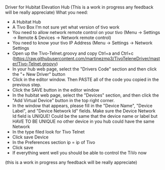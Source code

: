 Driver for Hubitat Elevation Hub
(This is a work in progress any feedback will be really appreciate)
What you need:
-	A Hubitat Hub
-	A Tivo Box I’m not sure yet what version of tivo work
-	You need to allow network remote control on your tivo (Menu -> Settings -> Remote & Devices -> Network remote control)
-	You need to know your tivo IP Address (Menu -> Settings -> Network Settings
-	Open up the Tivo-Telnet.groovy and copy Ctrl+a and Ctrl+c (https://raw.githubusercontent.com/martinezmp3/TivoTeleneDriver/master/Tivo-Telnet.groovy)
-	In your hub web page, select the "Drivers Code" section and then click the "+ New Driver" button
-	Click in the editor window. Then PASTE all of the code you copied in the previous step.
-	Click the SAVE button in the editor window
-	In the hubitat web page, select the "Devices" section, and then click the "Add Virtual Device" button in the top right corner.
-	In the window that appears, please fill in the "Device Name", "Device Label", and "Device Network Id" fields. Make sure the Device Network Id field is UNIQUE! Could be the same that the device name or label but HAVE TO BE UNIQUE no other device in you hub could have the same Network 
-	In the type filed look for Tivo Telnet
-	Click save Device
-	In the Preferences section ip = ip of Tivo 
-	Click save
-	If everything went well you should be able to control the TiVo now 

(this is a work in progress any feedback will be really appreciate)
